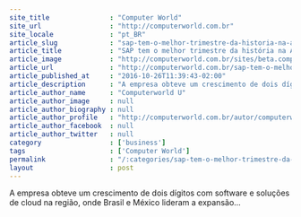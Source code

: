 ```yaml
---
site_title               : "Computer World"
site_url                 : "http://computerworld.com.br"
site_locale              : "pt_BR"
article_slug             : "sap-tem-o-melhor-trimestre-da-historia-na-america-latina"
article_title            : "SAP tem o melhor trimestre da história na América Latina"
article_image            : "http://computerworld.com.br/sites/beta.computerworld.com.br/files/news_articles/sap_locations_walldorf.jpg"
article_url              : "http://computerworld.com.br/sap-tem-o-melhor-trimestre-da-historia-na-america-latina"
article_published_at     : "2016-10-26T11:39:43-02:00"
article_description      : "A empresa obteve um crescimento de dois dígitos com software e soluções de cloud na região, onde Brasil e México lideram a expansão..."
article_author_name      : "Computerworld U"
article_author_image     : null
article_author_biography : null
article_author_profile   : "http://computerworld.com.br/autor/computerworld-uk"
article_author_facebook  : null
article_author_twitter   : null
category                 : ['business']
tags                     : ['Computer World']
permalink                : "/:categories/sap-tem-o-melhor-trimestre-da-historia-na-america-latina/"
layout                   : post
---
```


A empresa obteve um crescimento de dois dígitos com software e soluções de cloud na região, onde Brasil e México lideram a expansão...
